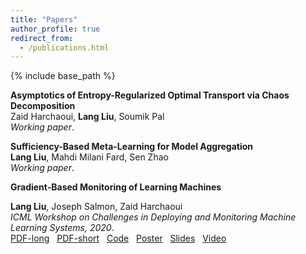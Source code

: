 ```yaml
---
title: "Papers"
author_profile: true
redirect_from:
  - /publications.html
---
```


{% include base_path %}

<!-- Leave two spaces at the end -->

**Asymptotics of Entropy-Regularized Optimal Transport via Chaos Decomposition**  
Zaid Harchaoui, **Lang Liu**, Soumik Pal  
*Working paper*.

**Sufficiency-Based Meta-Learning for Model Aggregation**  
**Lang Liu**, Mahdi Milani Fard, Sen Zhao  
*Working paper*.

**Gradient-Based Monitoring of Learning Machines**  
<!-- <span style="font-size:0.8em;">
The widespread use of machine learning algorithms calls for automatic change detection algorithms to monitor their behavior over time. As a machine learning algorithm learns from a continuous, possibly evolving, stream of data, it is desirable and often critical to supplement it with a companion change detection algorithm to facilitate its monitoring and control. We present a generic score-based change detection method that can detect a change in any number of (hidden) components of a machine learning model trained via empirical risk minimization. This proposed statistical hypothesis test can be readily implemented for such models designed within a differentiable programming framework. We establish the consistency of the hypothesis test and show how to calibrate it based on our theoretical results. We illustrate the versatility of the approach on additive models, time series models, text topic models, and latent variable models on synthetic and real data.
</span> -->
**Lang Liu**, Joseph Salmon, Zaid Harchaoui  
*ICML Workshop on Challenges in Deploying and Monitoring Machine Learning Systems, 2020*.  
[PDF-long](/files/2020_autotest.pdf) &nbsp; 
[PDF-short](/files/ICML2020_autotest.pdf) &nbsp; 
[Code](https://github.com/langliu95/autodetect.pdf) &nbsp; 
[Poster](/files/IFDS2020kickoff_autotest_poster.pdf) &nbsp; 
[Slides](/files/2020_autotest_slides.pdf) &nbsp; 
[Video](https://slideslive.com/38931677/gradientbased-monitoring-of-learning-machines?ref=account-folder-55868-folders) &nbsp;
<!-- ![Monitoring](/images/monitoring.png) -->
